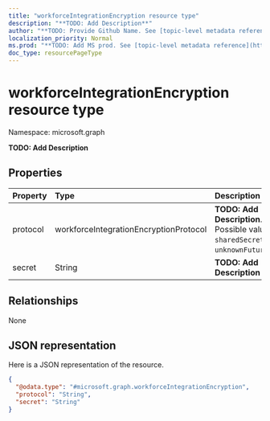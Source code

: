 ```yaml
---
title: "workforceIntegrationEncryption resource type"
description: "**TODO: Add Description**"
author: "**TODO: Provide Github Name. See [topic-level metadata reference](https://msgo.azurewebsites.net/add/document/guidelines/metadata.html#topic-level-metadata)**"
localization_priority: Normal
ms.prod: "**TODO: Add MS prod. See [topic-level metadata reference](https://msgo.azurewebsites.net/add/document/guidelines/metadata.html#topic-level-metadata)**"
doc_type: resourcePageType
---
```


# workforceIntegrationEncryption resource type


Namespace: microsoft.graph

**TODO: Add Description**

## Properties
|Property|Type|Description|
|:---|:---|:---|
|protocol|workforceIntegrationEncryptionProtocol|**TODO: Add Description**. Possible values are: `sharedSecret`, `unknownFutureValue`.|
|secret|String|**TODO: Add Description**|

## Relationships
None

## JSON representation
Here is a JSON representation of the resource.
<!-- {
  "blockType": "resource",
  "@odata.type": "microsoft.graph.workforceIntegrationEncryption"
}
-->
``` json
{
  "@odata.type": "#microsoft.graph.workforceIntegrationEncryption",
  "protocol": "String",
  "secret": "String"
}
```

